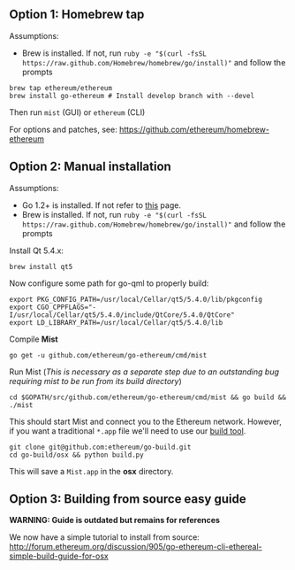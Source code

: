 ## Option 1: Homebrew tap

Assumptions:
* Brew is installed. If not, run `ruby -e "$(curl -fsSL https://raw.github.com/Homebrew/homebrew/go/install)"` and follow the prompts

```
brew tap ethereum/ethereum
brew install go-ethereum # Install develop branch with --devel
```
Then run `mist` (GUI) or `ethereum` (CLI)

For options and patches, see: https://github.com/ethereum/homebrew-ethereum

## Option 2: Manual installation

Assumptions:
* Go 1.2+ is installed. If not refer to [this](https://github.com/ethereum/go-ethereum/wiki/Installing-Go) page.
* Brew is installed. If not, run `ruby -e "$(curl -fsSL https://raw.github.com/Homebrew/homebrew/go/install)"` and follow the prompts

Install Qt 5.4.x:

```brew install qt5```

Now configure some path for go-qml to properly build:

```
export PKG_CONFIG_PATH=/usr/local/Cellar/qt5/5.4.0/lib/pkgconfig
export CGO_CPPFLAGS="-I/usr/local/Cellar/qt5/5.4.0/include/QtCore/5.4.0/QtCore"
export LD_LIBRARY_PATH=/usr/local/Cellar/qt5/5.4.0/lib
```

Compile **Mist**

```
go get -u github.com/ethereum/go-ethereum/cmd/mist
```

Run Mist (_This is necessary as a separate step due to an outstanding bug requiring mist to be run from its build directory_)

```
cd $GOPATH/src/github.com/ethereum/go-ethereum/cmd/mist && go build && ./mist
```

This should start Mist and connect you to the Ethereum network. However, if you want a traditional `*.app` file we'll need to use our [build tool](https://github.com/ethereum/go-build).

```
git clone git@github.com:ethereum/go-build.git
cd go-build/osx && python build.py
```

This will save a `Mist.app` in the **osx** directory.

## Option 3: Building from source easy guide

**WARNING: Guide is outdated but remains for references**

We now have a simple tutorial to install from source:
http://forum.ethereum.org/discussion/905/go-ethereum-cli-ethereal-simple-build-guide-for-osx